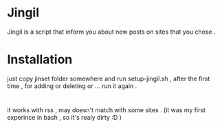 # Jingil
Jingil is a script that inform you about new posts on sites that you chose .
# Installation
just copy jinset folder somewhere and run setup-jingil.sh , after the first time , for adding or deleting or ... run it again . 
#
it works with rss , may doesn't match with some sites .
(it was my first experince in bash , so it's realy dirty :D )
